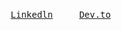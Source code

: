 <p align="center">
  <samp>
    <a href="https://www.linkedin.com/in/saminarp/">Linkedln</a>
    <a href="https://dev.to/saminarp">Dev.to</a>
  </samp> 
</p>
